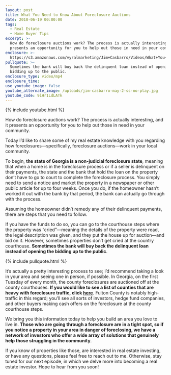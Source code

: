 ```yaml
---
layout: post
title: What You Need to Know About Foreclosure Auctions
date: 2018-06-19 00:00:00
tags:
  - Real Estate
  - Home Buyer Tips
excerpt: >-
  How do foreclosure auctions work? The process is actually interesting, and it
  presents an opportunity for you to help out those in need in your community.
enclosure: >-
  https://s3.amazonaws.com/vyralmarketing/Jim+Casbarro/Videos/What+You+Need+to+Know+About+Foreclosure+Auctions.mp4
pullquote: >-
  Sometimes the bank will buy back the delinquent loan instead of opening the
  bidding up to the public.
enclosure_type: video/mp4
enclosure_time:
use_youtube_image: false
youtube_alternate_image: /uploads/jim-casbarro-may-2-ss-no-play.jpg
youtube_code: 9iHr1LdLATk
---
```


{% include youtube.html %}

How do foreclosure auctions work? The process is actually interesting, and it presents an opportunity for you to help out those in need in your community.

Today I’d like to share some of my real estate knowledge with you regarding how foreclosures—specifically, foreclosure auctions—work in your local community.

To begin, **the state of Georgia is a non-judicial foreclosure state**, meaning that when a home is in the foreclosure process or if a seller is delinquent on their payments, the state and the bank that hold the loan on the property don’t have to go to court to complete the foreclosure process. You simply need to send a notice and market the property in a newspaper or other public article for up to four weeks. Once you do, if the homeowner hasn’t worked it out with the bank by that period, the bank can actually go through with the process.

Assuming the homeowner didn’t remedy any of their delinquent payments, there are steps that you need to follow.

If you have the funds to do so, you can go to the courthouse steps where the property was “cried”—meaning the details of the property were read, the legal description was given, and they put the house up for auction—and bid on it. However, sometimes properties don’t get cried at the country courthouse. **Sometimes the bank will buy back the delinquent loan instead of opening the bidding up to the public**.

{% include pullquote.html %}

It’s actually a pretty interesting process to see; I’d recommend taking a look in your area and seeing one in person, if possible. In Georgia, on the first Tuesday of every month, the county foreclosures are auctioned off at the county courthouses. **If you would like to see a list of counties that are heavy with foreclosure traffic, click [here](https://www.auction.com/residential/ga/)**. Fulton County is notably high-traffic in this regard; you’ll see all sorts of investors, hedge fund companies, and other buyers making cash offers on the foreclosure at the county courthouse steps.

We bring you this information today to help you build an area you love to live in. **Those who are going through a foreclosure are in a tight spot, so if you notice a property in your area in danger of foreclosing, we have a network of investors who offer a wide array of solutions that genuinely help those struggling in the community**.

If you know of properties like those, are interested in real estate investing, or have any questions, please feel free to reach out to me. Otherwise, stay tuned for our next episode, in which we delve more into becoming a real estate investor. Hope to hear from you soon!